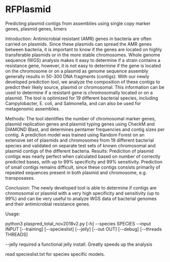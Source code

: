 # RFPlasmid
Predicting plasmid contigs from assemblies using single copy marker genes, plasmid genes, kmers


Introduction: 
Antimicrobial resistant (AMR) genes in bacteria are often carried on plasmids. Since
these plasmids can spread the AMR genes between bacteria, it is important to know if the genes
are located on highly transferable plasmids or in the more stable chromosomes. Whole genome
sequence (WGS) analysis makes it easy to determine if a strain contains a resistance gene,
however, it is not easy to determine if the gene is located on the chromosome or on a plasmid as
genome sequence assembly generally results in 50-300 DNA fragments (contigs). With our newly
developed prediction tool, we analyze the composition of these contigs to predict their likely
source, plasmid or chromosomal. This information can be used to determine if a resistant gene is
chromosomally located or on a plasmid. The tool is optimized for 19 different bacterial species,
including Campylobacter, E. coli, and Salmonella, and can also be used for metagenomic
assemblies.

Methods: The tool identifies the number of chromosomal marker genes, plasmid replication genes
and plasmid typing genes using CheckM and DIAMOND Blast, and determines pentamer
frequencies and contig sizes per contig. A prediction model was trained using Random Forest on
an extensive set of plasmids and chromosomes from 19 different bacterial species and validated
on separate test sets of known chromosomal and plasmid contigs of the different bacteria.
Results: Prediction of plasmid contigs was nearly perfect when calculated based on number of
correctly predicted bases, with up to 99% specificity and 99% sensitivity. Prediction of small
contigs remains difficult, since these contigs consists primarily of repeated sequences present in
both plasmid and chromosome, e.g. transposases.

Conclusion: The newly developed tool is able to determine if contigs are chromosomal or plasmid
with a very high specificity and sensitivity (up to 99%) and can be very useful to analyze WGS
data of bacterial genomes and their antimicrobial resistance genes.

Usage: 

python3 plaspred_total_nov2018v2.py [-h] --species SPECIES --input INPUT
                                   [--training] [--specieslist] [--jelly]
                                   [--out OUT] [--debug] [--threads THREADS]

--jelly required a functional jelly install. Greatly speeds up the analysis

read specieslist.txt for species specific models.
